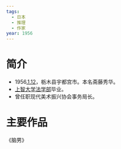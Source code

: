 ```yaml
---
tags:
  - 日本
  - 推理
  - 作家
year: 1956
---
```

# 简介

- 1956[.1.12](2024-01-12.md)，栃木县宇都宫市。本名斋藤秀华。
- [上智大学](上智大学.md)[法学部](法学部.md)毕业。
- 曾任职现代美术振兴协会事务局长。
# 主要作品

《脑男》
